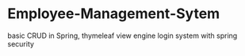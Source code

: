 # Employee-Management-Sytem
basic CRUD in Spring, thymeleaf view engine
login system with spring security

